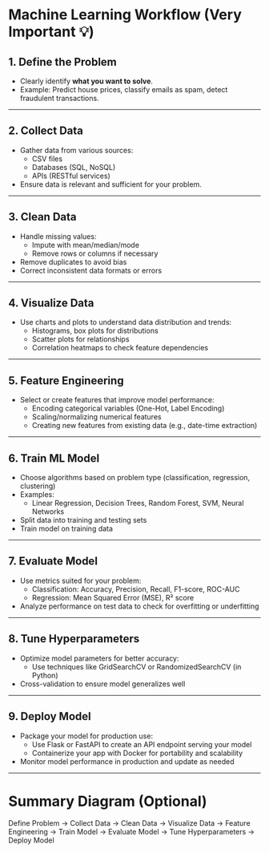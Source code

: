 # Machine Learning Workflow (Very Important 💡)

## 1. Define the Problem
- Clearly identify **what you want to solve**.
- Example: Predict house prices, classify emails as spam, detect fraudulent transactions.

---

## 2. Collect Data
- Gather data from various sources:
  - CSV files
  - Databases (SQL, NoSQL)
  - APIs (RESTful services)
- Ensure data is relevant and sufficient for your problem.

---

## 3. Clean Data
- Handle missing values:
  - Impute with mean/median/mode
  - Remove rows or columns if necessary
- Remove duplicates to avoid bias
- Correct inconsistent data formats or errors

---

## 4. Visualize Data
- Use charts and plots to understand data distribution and trends:
  - Histograms, box plots for distributions
  - Scatter plots for relationships
  - Correlation heatmaps to check feature dependencies

---

## 5. Feature Engineering
- Select or create features that improve model performance:
  - Encoding categorical variables (One-Hot, Label Encoding)
  - Scaling/normalizing numerical features
  - Creating new features from existing data (e.g., date-time extraction)

---

## 6. Train ML Model
- Choose algorithms based on problem type (classification, regression, clustering)
- Examples:
  - Linear Regression, Decision Trees, Random Forest, SVM, Neural Networks
- Split data into training and testing sets
- Train model on training data

---

## 7. Evaluate Model
- Use metrics suited for your problem:
  - Classification: Accuracy, Precision, Recall, F1-score, ROC-AUC
  - Regression: Mean Squared Error (MSE), R² score
- Analyze performance on test data to check for overfitting or underfitting

---

## 8. Tune Hyperparameters
- Optimize model parameters for better accuracy:
  - Use techniques like GridSearchCV or RandomizedSearchCV (in Python)
- Cross-validation to ensure model generalizes well

---

## 9. Deploy Model
- Package your model for production use:
  - Use Flask or FastAPI to create an API endpoint serving your model
  - Containerize your app with Docker for portability and scalability
- Monitor model performance in production and update as needed

---

# Summary Diagram (Optional)
Define Problem → Collect Data → Clean Data → Visualize Data → Feature Engineering → Train Model → Evaluate Model → Tune Hyperparameters → Deploy Model
